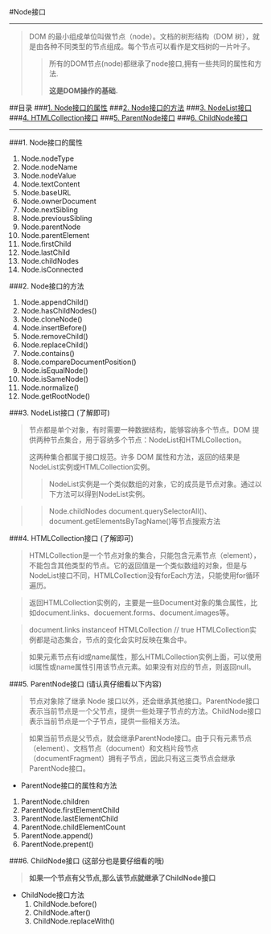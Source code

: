 #Node接口
***
>DOM 的最小组成单位叫做节点（node）。文档的树形结构（DOM 树），就是由各种不同类型的节点组成。每个节点可以看作是文档树的一片叶子。
>>所有的DOM节点(node)都继承了node接口,拥有一些共同的属性和方法.
>>
>>**这是DOM操作的基础.**

##目录
###[1. Node接口的属性](#Node接口的属性)
###[2. Node接口的方法](#Node接口的方法)
###[3. NodeList接口](#NodeList接口)
###[4. HTMLCollection接口](#HTMLCollection接口)
###[5. ParentNode接口](#ParentNode接口)
###[6. ChildNode接口](#ChildNode接口)
***

###<a id="Node接口的属性">1. Node接口的属性</a>

1. Node.nodeType
2. Node.nodeName
3. Node.nodeValue
4. Node.textContent
5. Node.baseURL
6. Node.ownerDocument
7. Node.nextSibling
8. Node.previousSibling
9. Node.parentNode
10. Node.parentElement
11. Node.firstChild
12. Node.lastChild
13. Node.childNodes
14. Node.isConnected 


###<a id="Node接口的方法">2. Node接口的方法</a>

1. Node.appendChild()
2. Node.hasChildNodes()
3. Node.cloneNode()
4. Node.insertBefore()
5. Node.removeChild()
6. Node.replaceChild()
7. Node.contains()
8. Node.compareDocumentPosition()
9. Node.isEqualNode()
10. Node.isSameNode()
11. Node.normalize()
12. Node.getRootNode()


###<a id="NodeList接口">3. NodeList接口</a> (了解即可)
>节点都是单个对象，有时需要一种数据结构，能够容纳多个节点。DOM 提供两种节点集合，用于容纳多个节点：NodeList和HTMLCollection。
>
>这两种集合都属于接口规范。许多 DOM 属性和方法，返回的结果是NodeList实例或HTMLCollection实例。
>>NodeList实例是一个类似数组的对象，它的成员是节点对象。通过以下方法可以得到NodeList实例。

>>Node.childNodes
document.querySelectorAll()、document.getElementsByTagName()等节点搜索方法

###<a id="HTMLCollection接口">4. HTMLCollection接口</a> (了解即可)

>HTMLCollection是一个节点对象的集合，只能包含元素节点（element），不能包含其他类型的节点。它的返回值是一个类似数组的对象，但是与NodeList接口不同，HTMLCollection没有forEach方法，只能使用for循环遍历。

>返回HTMLCollection实例的，主要是一些Document对象的集合属性，比如document.links、docuement.forms、document.images等。

>document.links instanceof HTMLCollection // true
HTMLCollection实例都是动态集合，节点的变化会实时反映在集合中。

>如果元素节点有id或name属性，那么HTMLCollection实例上面，可以使用id属性或name属性引用该节点元素。如果没有对应的节点，则返回null。


###<a id="ParentNode接口">5. ParentNode接口</a> (请认真仔细看以下内容)

>节点对象除了继承 Node 接口以外，还会继承其他接口。ParentNode接口表示当前节点是一个父节点，提供一些处理子节点的方法。ChildNode接口表示当前节点是一个子节点，提供一些相关方法。

>如果当前节点是父节点，就会继承ParentNode接口。由于只有元素节点（element）、文档节点（document）和文档片段节点（documentFragment）拥有子节点，因此只有这三类节点会继承ParentNode接口。


* ParentNode接口的属性和方法
 1. ParentNode.children
 2. ParentNode.firstElementChild
 3. ParentNode.lastElementChild
 4. ParentNode.childElementCount
 5. ParentNode.append()
 6. ParentNode.prepent() 

 
###<a id="ChildNode接口">6. ChildNode接口</a> (这部分也是要仔细看的哦)
>**如果一个节点有父节点,那么该节点就继承了ChildNode接口**

* ChildNode接口方法
	1. ChildNode.before()
	2. ChildNode.after()
	3. ChildNode.replaceWith()
